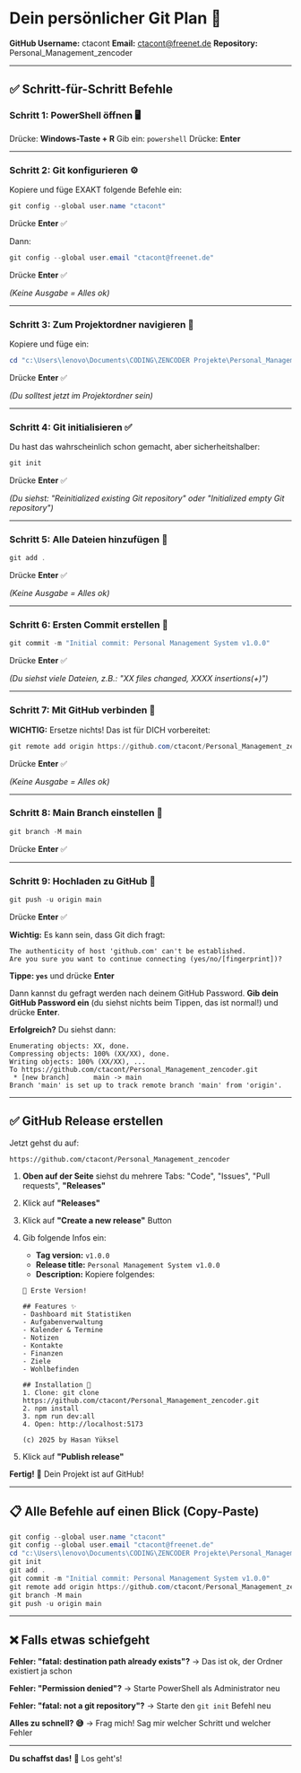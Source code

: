 # Dein persönlicher Git Plan 🚀

**GitHub Username:** ctacont
**Email:** ctacont@freenet.de
**Repository:** Personal_Management_zencoder

---

## ✅ Schritt-für-Schritt Befehle

### Schritt 1: PowerShell öffnen 🖥️

Drücke: **Windows-Taste + R**
Gib ein: `powershell`
Drücke: **Enter**

---

### Schritt 2: Git konfigurieren ⚙️

Kopiere und füge EXAKT folgende Befehle ein:

```powershell
git config --global user.name "ctacont"
```

Drücke **Enter** ✅

Dann:
```powershell
git config --global user.email "ctacont@freenet.de"
```

Drücke **Enter** ✅

*(Keine Ausgabe = Alles ok)*

---

### Schritt 3: Zum Projektordner navigieren 📁

Kopiere und füge ein:

```powershell
cd "c:\Users\lenovo\Documents\CODING\ZENCODER Projekte\Personal_Management_zencoder"
```

Drücke **Enter** ✅

*(Du solltest jetzt im Projektordner sein)*

---

### Schritt 4: Git initialisieren ✅

Du hast das wahrscheinlich schon gemacht, aber sicherheitshalber:

```powershell
git init
```

Drücke **Enter** ✅

*(Du siehst: "Reinitialized existing Git repository" oder "Initialized empty Git repository")*

---

### Schritt 5: Alle Dateien hinzufügen 📝

```powershell
git add .
```

Drücke **Enter** ✅

*(Keine Ausgabe = Alles ok)*

---

### Schritt 6: Ersten Commit erstellen 📸

```powershell
git commit -m "Initial commit: Personal Management System v1.0.0"
```

Drücke **Enter** ✅

*(Du siehst viele Dateien, z.B.: "XX files changed, XXXX insertions(+)")*

---

### Schritt 7: Mit GitHub verbinden 🔗

**WICHTIG:** Ersetze nichts! Das ist für DICH vorbereitet:

```powershell
git remote add origin https://github.com/ctacont/Personal_Management_zencoder.git
```

Drücke **Enter** ✅

*(Keine Ausgabe = Alles ok)*

---

### Schritt 8: Main Branch einstellen 🌿

```powershell
git branch -M main
```

Drücke **Enter** ✅

---

### Schritt 9: Hochladen zu GitHub 🚀

```powershell
git push -u origin main
```

Drücke **Enter** ✅

**Wichtig:** Es kann sein, dass Git dich fragt:
```
The authenticity of host 'github.com' can't be established.
Are you sure you want to continue connecting (yes/no/[fingerprint])?
```

**Tippe: `yes`** und drücke **Enter**

Dann kannst du gefragt werden nach deinem GitHub Password. **Gib dein GitHub Password ein** (du siehst nichts beim Tippen, das ist normal!) und drücke **Enter**.

**Erfolgreich?** Du siehst dann:
```
Enumerating objects: XX, done.
Compressing objects: 100% (XX/XX), done.
Writing objects: 100% (XX/XX), ...
To https://github.com/ctacont/Personal_Management_zencoder.git
 * [new branch]      main -> main
Branch 'main' is set up to track remote branch 'main' from 'origin'.
```

---

## ✅ GitHub Release erstellen

Jetzt gehst du auf:
```
https://github.com/ctacont/Personal_Management_zencoder
```

1. **Oben auf der Seite** siehst du mehrere Tabs: "Code", "Issues", "Pull requests", **"Releases"**
2. Klick auf **"Releases"**
3. Klick auf **"Create a new release"** Button
4. Gib folgende Infos ein:

   - **Tag version:** `v1.0.0`
   - **Release title:** `Personal Management System v1.0.0`
   - **Description:** Kopiere folgendes:
   ```
   🎉 Erste Version!

   ## Features ✨
   - Dashboard mit Statistiken
   - Aufgabenverwaltung
   - Kalender & Termine
   - Notizen
   - Kontakte
   - Finanzen
   - Ziele
   - Wohlbefinden

   ## Installation 🚀
   1. Clone: git clone https://github.com/ctacont/Personal_Management_zencoder.git
   2. npm install
   3. npm run dev:all
   4. Open: http://localhost:5173

   (c) 2025 by Hasan Yüksel
   ```

5. Klick auf **"Publish release"**

**Fertig!** 🎊 Dein Projekt ist auf GitHub!

---

## 📋 Alle Befehle auf einen Blick (Copy-Paste)

```powershell
git config --global user.name "ctacont"
git config --global user.email "ctacont@freenet.de"
cd "c:\Users\lenovo\Documents\CODING\ZENCODER Projekte\Personal_Management_zencoder"
git init
git add .
git commit -m "Initial commit: Personal Management System v1.0.0"
git remote add origin https://github.com/ctacont/Personal_Management_zencoder.git
git branch -M main
git push -u origin main
```

---

## ❌ Falls etwas schiefgeht

**Fehler: "fatal: destination path already exists"?**
→ Das ist ok, der Ordner existiert ja schon

**Fehler: "Permission denied"?**
→ Starte PowerShell als Administrator neu

**Fehler: "fatal: not a git repository"?**
→ Starte den `git init` Befehl neu

**Alles zu schnell? 😅**
→ Frag mich! Sag mir welcher Schritt und welcher Fehler

---

**Du schaffst das!** 💪 Los geht's!
